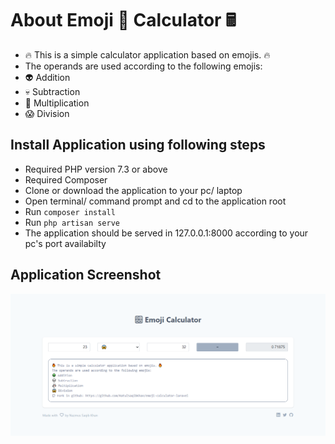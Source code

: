 # About Emoji &#128640; Calculator &#128425;

- &#128293; This is a simple calculator application based on emojis. &#128293;
- The operands are used according to the following emojis:
- &#128125; Addition
- &#128128; Subtraction
- &#128123; Multiplication
- &#128561; Division

## Install Application using following steps
- Required PHP version 7.3 or above 
- Required Composer 
- Clone or download the application to your pc/ laptop
- Open terminal/ command prompt and cd to the application root
- Run `composer install`
- Run `php artisan serve`
- The application should be served in 127.0.0.1:8000 according to your pc's port availabilty

## Application Screenshot

![Application View](./public/imgs/emoji_calculator.png)
